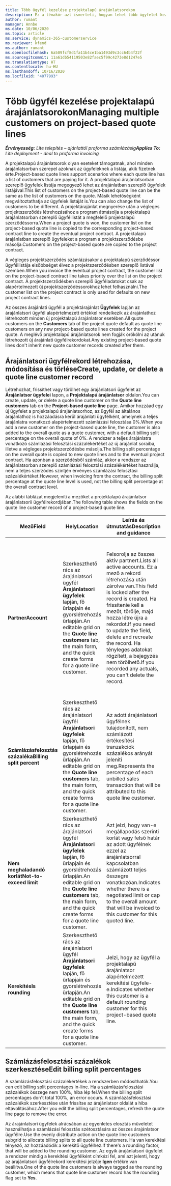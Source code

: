 ```yaml
---
title: Több ügyfél kezelése projektalapú árajánlatsorokon
description: Ez a témakör azt ismerteti, hogyan lehet több ügyfelet kezelni projektalapú árajánlatsorokban.
author: rumant
manager: Annbe
ms.date: 10/06/2020
ms.topic: article
ms.service: dynamics-365-customerservice
ms.reviewer: kfend
ms.author: rumant
ms.openlocfilehash: 6a509fcf8d1fa11b4ce1ba1493d9c3cc64b4f22f
ms.sourcegitcommit: 11a61db54119503e82faec5f99c4273e8d1247e5
ms.translationtype: HT
ms.contentlocale: hu-HU
ms.lasthandoff: 10/16/2020
ms.locfileid: "4077993"
---
```

# <a name="managing-multiple-customers-on-project-based-quote-lines"></a><span data-ttu-id="2bc1a-103">Több ügyfél kezelése projektalapú árajánlatsorokon</span><span class="sxs-lookup"><span data-stu-id="2bc1a-103">Managing multiple customers on project-based quote lines</span></span>

<span data-ttu-id="2bc1a-104">_**Érvényesség:** Lite telepítés – ajánlattól proforma számlázásig_</span><span class="sxs-lookup"><span data-stu-id="2bc1a-104">_**Applies To:** Lite deployment - deal to proforma invoicing_</span></span>

<span data-ttu-id="2bc1a-105">A projektalapú árajánlatsorok olyan eseteket támogatnak, ahol minden árajánlatsorban szerepel azoknak az ügyfeleknek a listája, akik fizetnek érte.</span><span class="sxs-lookup"><span data-stu-id="2bc1a-105">Project-based quote lines support scenarios where each quote line has a list of customers that are paying for it.</span></span> <span data-ttu-id="2bc1a-106">A projektalapú árajánlatsorban szereplő ügyfelek listája megegyező lehet az árajánlatban szereplő ügyfelek listájával.</span><span class="sxs-lookup"><span data-stu-id="2bc1a-106">This list of customers on the project-based quote line can be the same as the list of customers on the quote.</span></span> <span data-ttu-id="2bc1a-107">Másik lehetőségként megváltoztathatja az ügyfelek listáját is.</span><span class="sxs-lookup"><span data-stu-id="2bc1a-107">You can also change the list of customers to be different.</span></span> <span data-ttu-id="2bc1a-108">A projektárajánlat megnyerése után a végleges projektszerződés létrehozásához a program átmásolja a projektalapú árajánlatsorban szereplő ügyféllistát a megfelelő projektalapú szerződéssorra.</span><span class="sxs-lookup"><span data-stu-id="2bc1a-108">When a project quote is won, the customer list on the project-based quote line is copied to the corresponding project–based contract line to create the eventual project contract.</span></span> <span data-ttu-id="2bc1a-109">A projektalapú árajánlatban szereplő ügyfeleket a program a projektszerződésbe másolja.</span><span class="sxs-lookup"><span data-stu-id="2bc1a-109">Customers on the project-based quote are copied to the project contract.</span></span>

<span data-ttu-id="2bc1a-110">A végleges projektszerződés számlázásakor a projektalapú szerződéssor ügyféllistája elsőbbséget élvez a projektszerződésben szereplő listával szemben.</span><span class="sxs-lookup"><span data-stu-id="2bc1a-110">When you invoice the eventual project contract, the customer list on the project-based contract line takes priority over the list on the project contract.</span></span> <span data-ttu-id="2bc1a-111">A projektszerződésben szereplő ügyféladatokat csak az alapértelmezett új projektszerződéssorokhoz lehet felhasználni.</span><span class="sxs-lookup"><span data-stu-id="2bc1a-111">The customer list on the project contract is only used for defaults on new project contract lines.</span></span>

<span data-ttu-id="2bc1a-112">Az összes árajánlati ügyfél a projektárajánlat **Ügyfelek** lapján az árajánlatsori ügyfél alapértelmezett értékkel rendelkezik az árajánlathoz létrehozott minden új projektalapú árajánlatsor esetében.</span><span class="sxs-lookup"><span data-stu-id="2bc1a-112">All quote customers on the **Customers** tab of the project quote default as quote line customers on any new project-based quote lines created for the project quote.</span></span> <span data-ttu-id="2bc1a-113">A meglévő projektalapú árajánlatsorok nem fogják örökölni az utánuk létrehozott új árajánlati ügyfélrekordokat.</span><span class="sxs-lookup"><span data-stu-id="2bc1a-113">Any existing project-based quote lines don't inherit new quote customer records created after them.</span></span>

## <a name="create-update-or-delete-a-quote-line-customer-record"></a><span data-ttu-id="2bc1a-114">Árajánlatsori ügyfélrekord létrehozása, módosítása és törlése</span><span class="sxs-lookup"><span data-stu-id="2bc1a-114">Create, update, or delete a quote line customer record</span></span>

<span data-ttu-id="2bc1a-115">Létrehozhat, frissíthet vagy törölhet egy árajánlatsori ügyfelet az **Árajánlatsor ügyfelei** lapon, a **Projektalapú árajánlatsor** oldalon.</span><span class="sxs-lookup"><span data-stu-id="2bc1a-115">You can create, update, or delete a quote line customer on the **Quote line customers** tab on the **Project-based quote line** page.</span></span> <span data-ttu-id="2bc1a-116">Amikor hozzáad egy új ügyfelet a projektalapú árajánlatsorhoz, az ügyfél az általános árajánlathoz is hozzáadásra kerül árajánlati ügyfélként, amelynek a teljes árajánlatra vonatkozó alapértelmezett számlázási felosztása 0%.</span><span class="sxs-lookup"><span data-stu-id="2bc1a-116">When you add a new customer on the project-based quote line, the customer is also added to the overall quote as a quote customer, with a default billing split percentage on the overall quote of 0%.</span></span> <span data-ttu-id="2bc1a-117">A rendszer a teljes árajánlatra vonatkozó számlázási felosztási százalékértéket az új árajánlat soraiba, illetve a végleges projektszerződésbe másolja.</span><span class="sxs-lookup"><span data-stu-id="2bc1a-117">The billing split percentage on the overall quote is copied to new quote lines and to the eventual project contract.</span></span> <span data-ttu-id="2bc1a-118">Ha azonban a szerződésből számláz, akkor a rendszer az árajánlatsorban szereplő számlázási felosztási százalékértéket használja, nem a teljes szerződés szintjén érvényes számlázási felosztási százalékértéket.</span><span class="sxs-lookup"><span data-stu-id="2bc1a-118">However, when invoicing from the contract, the billing split percentage at the quote line level is used, not the billing split percentage at the overall contract level.</span></span> 

<span data-ttu-id="2bc1a-119">Az alábbi táblázat megjeleníti a mezőket a projektalapú árajánlatsor árajánlatsorii ügyfélrekordjában.</span><span class="sxs-lookup"><span data-stu-id="2bc1a-119">The following table shows the fields on the quote line customer record of a project-based quote line.</span></span>

| <span data-ttu-id="2bc1a-120">Mező</span><span class="sxs-lookup"><span data-stu-id="2bc1a-120">Field</span></span> | <span data-ttu-id="2bc1a-121">Hely</span><span class="sxs-lookup"><span data-stu-id="2bc1a-121">Location</span></span> | <span data-ttu-id="2bc1a-122">Leírás és útmutatás</span><span class="sxs-lookup"><span data-stu-id="2bc1a-122">Description and guidance</span></span> | <span data-ttu-id="2bc1a-123">Alsóbb rétegbeli hatás</span><span class="sxs-lookup"><span data-stu-id="2bc1a-123">Downstream impact</span></span> |
| --- | --- | --- | --- |
| <span data-ttu-id="2bc1a-124">**Partner**</span><span class="sxs-lookup"><span data-stu-id="2bc1a-124">**Account**</span></span> | <span data-ttu-id="2bc1a-125">Szerkeszthető rács az árajánlatsori ügyfél **Árajánlatsori ügyfelek** lapján, fő űrlapjain és gyorslétrehozás űrlapján.</span><span class="sxs-lookup"><span data-stu-id="2bc1a-125">An editable grid on the **Quote line customers** tab, the main form, and the quick create forms for a quote line customer.</span></span> | <span data-ttu-id="2bc1a-126">Felsorolja az összes aktív partnert.</span><span class="sxs-lookup"><span data-stu-id="2bc1a-126">Lists all active accounts.</span></span> <span data-ttu-id="2bc1a-127">Ez a mező a rekord létrehozása után zárolva van.</span><span class="sxs-lookup"><span data-stu-id="2bc1a-127">This field is locked after the record is created.</span></span> <span data-ttu-id="2bc1a-128">Ha frissítenie kell a mezőt, törölje, majd hozza létre újra a rekordot.</span><span class="sxs-lookup"><span data-stu-id="2bc1a-128">If you need to update the field, delete and recreate the record.</span></span> <span data-ttu-id="2bc1a-129">Ha tényleges adatokat rögzített, a bejegyzés nem törölhető.</span><span class="sxs-lookup"><span data-stu-id="2bc1a-129">If you recorded any actuals, you can't delete the record.</span></span> | <span data-ttu-id="2bc1a-130">Ha a hozzáadandó partnerek főlistájából választ ki egy partnert, akkor az árajánlati sor ügyfele is hozzáadásra kerül árajánlati ügyfélként, amikor menti.</span><span class="sxs-lookup"><span data-stu-id="2bc1a-130">When you pick an account from the master list of accounts to add, the quote line customer is also added as a quote customer when you save it.</span></span> <span data-ttu-id="2bc1a-131">Az árajánlat elnyerése esetén az árajánlatsori ügyfelek átmásolásra kerülnek a projektszerződéssori ügyfelekbe is.</span><span class="sxs-lookup"><span data-stu-id="2bc1a-131">When a quote is won, quote line customers are copied to the project contract line customers.</span></span> |
| <span data-ttu-id="2bc1a-132">**Számlázásfelosztás százaléka**</span><span class="sxs-lookup"><span data-stu-id="2bc1a-132">**Billing split percent**</span></span> | <span data-ttu-id="2bc1a-133">Szerkeszthető rács az árajánlatsori ügyfél **Árajánlatsori ügyfelek** lapján, fő űrlapjain és gyorslétrehozás űrlapján.</span><span class="sxs-lookup"><span data-stu-id="2bc1a-133">An editable grid on the **Quote line customers** tab, the main form, and the quick create forms for a quote line customer.</span></span> | <span data-ttu-id="2bc1a-134">Az adott árajánlatsori ügyfélnek tulajdonított, nem számlázott értékesítési tranzakciók százalékos arányát jeleníti meg.</span><span class="sxs-lookup"><span data-stu-id="2bc1a-134">Represents the percentage of each unbilled sales transaction that will be attributed to this quote line customer.</span></span> | <span data-ttu-id="2bc1a-135">Átmásolásra kerül a szerződéssori ügyfelekhez.</span><span class="sxs-lookup"><span data-stu-id="2bc1a-135">Copied over to project contract line customers.</span></span> |
| <span data-ttu-id="2bc1a-136">**Nem meghaladandó korlát**</span><span class="sxs-lookup"><span data-stu-id="2bc1a-136">**Not-to-exceed limit**</span></span> | <span data-ttu-id="2bc1a-137">Szerkeszthető rács az árajánlatsori ügyfél **Árajánlatsori ügyfelek** lapján, fő űrlapjain és gyorslétrehozás űrlapján.</span><span class="sxs-lookup"><span data-stu-id="2bc1a-137">An editable grid on the **Quote line customers** tab, the main form, and the quick create forms for a quote line customer.</span></span> | <span data-ttu-id="2bc1a-138">Azt jelzi, hogy van-e megállapodás szerinti korlát vagy felső határ az adott ügyfélnek ezzel az árajánlatsorral kapcsolatban számlázott teljes összegre vonatkozóan.</span><span class="sxs-lookup"><span data-stu-id="2bc1a-138">Indicates whether there is a negotiated limit or cap to the overall amount that will be invoiced to this customer for this quoted line.</span></span> | <span data-ttu-id="2bc1a-139">Az árajánlat megnyerése esetén a projektszerződéssorok ügyfeleire másolódik.</span><span class="sxs-lookup"><span data-stu-id="2bc1a-139">Copied over to project contract line customers when a quote is won.</span></span> |
| <span data-ttu-id="2bc1a-140">**Kerekítés**</span><span class="sxs-lookup"><span data-stu-id="2bc1a-140">**Is rounding**</span></span> | <span data-ttu-id="2bc1a-141">Szerkeszthető rács az árajánlatsori ügyfél **Árajánlatsori ügyfelek** lapján, fő űrlapjain és gyorslétrehozás űrlapján.</span><span class="sxs-lookup"><span data-stu-id="2bc1a-141">An editable grid on the **Quote line customers** tab, the main form, and the quick create forms for a quote line customer.</span></span> | <span data-ttu-id="2bc1a-142">Jelzi, hogy az ügyfél a projektalapú árajánlatsor alapértelmezett kerekítési ügyfele-e.</span><span class="sxs-lookup"><span data-stu-id="2bc1a-142">Indicates whether this customer is a default rounding customer for this project-based quote line.</span></span> | <span data-ttu-id="2bc1a-143">Az árajánlat megnyerése esetén a projektszerződés ügyfeleire másolódik.</span><span class="sxs-lookup"><span data-stu-id="2bc1a-143">Copied over to project contract customers when a quote is won.</span></span> |

## <a name="edit-billing-split-percentages"></a><span data-ttu-id="2bc1a-144">Számlázásfelosztási százalékok szerkesztése</span><span class="sxs-lookup"><span data-stu-id="2bc1a-144">Edit billing split percentages</span></span>

<span data-ttu-id="2bc1a-145">A számlázásfelosztási százalékértékek a rendszerben módosíthatók.</span><span class="sxs-lookup"><span data-stu-id="2bc1a-145">You can edit billing split percentages in-line.</span></span> <span data-ttu-id="2bc1a-146">Ha a számlázásfelosztási százalékok összege nem 100%, hiba lép fel.</span><span class="sxs-lookup"><span data-stu-id="2bc1a-146">When the billing split percentages don't total 100%, an error occurs.</span></span> <span data-ttu-id="2bc1a-147">A számlázásfelosztási százalékok szerkesztése után frissítse az árajánlatsor oldalát a hiba eltávolításához.</span><span class="sxs-lookup"><span data-stu-id="2bc1a-147">After you edit the billing split percentages, refresh the quote line page to remove the error.</span></span>

<span data-ttu-id="2bc1a-148">Az árajánlatsori ügyfelek alrácsában az egyenletes elosztás műveletet használhatja a számlázási felosztás szétosztására az összes árajánlatsor ügyfélre.</span><span class="sxs-lookup"><span data-stu-id="2bc1a-148">Use the evenly distribute action on the quote line customers subgrid to allocate billing splits to all quote line customers.</span></span> <span data-ttu-id="2bc1a-149">Ha van kerekítési tényező, az hozzáadódik a kerekítő ügyfélhez.</span><span class="sxs-lookup"><span data-stu-id="2bc1a-149">If there's a rounding factor, that will be added to the rounding customer.</span></span> <span data-ttu-id="2bc1a-150">Az egyik árajánlatsori ügyfelet a rendszer mindig a kerekítési ügyfélként címkézi fel, ami azt jelenti, hogy az árajánlatsori ügyfélrekord kerekítési jelzője **Igen** értékre van beállítva.</span><span class="sxs-lookup"><span data-stu-id="2bc1a-150">One of the quote line customers is always tagged as the rounding customer, which means that quote line customer record has the rounding flag set to **Yes**.</span></span> 
